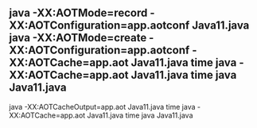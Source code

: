 java -XX:AOTMode=record -XX:AOTConfiguration=app.aotconf Java11.java
java -XX:AOTMode=create -XX:AOTConfiguration=app.aotconf -XX:AOTCache=app.aot Java11.java
time java -XX:AOTCache=app.aot Java11.java
time java Java11.java
-----
java -XX:AOTCacheOutput=app.aot Java11.java
time java -XX:AOTCache=app.aot Java11.java
time java Java11.java
